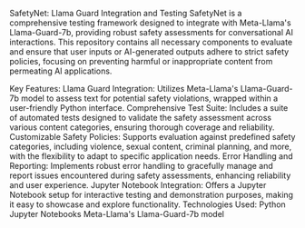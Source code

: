 SafetyNet: Llama Guard Integration and Testing
SafetyNet is a comprehensive testing framework designed to integrate with Meta-Llama's Llama-Guard-7b, providing robust safety assessments for conversational AI interactions. This repository contains all necessary components to evaluate and ensure that user inputs or AI-generated outputs adhere to strict safety policies, focusing on preventing harmful or inappropriate content from permeating AI applications.

Key Features:
Llama Guard Integration: Utilizes Meta-Llama's Llama-Guard-7b model to assess text for potential safety violations, wrapped within a user-friendly Python interface.
Comprehensive Test Suite: Includes a suite of automated tests designed to validate the safety assessment across various content categories, ensuring thorough coverage and reliability.
Customizable Safety Policies: Supports evaluation against predefined safety categories, including violence, sexual content, criminal planning, and more, with the flexibility to adapt to specific application needs.
Error Handling and Reporting: Implements robust error handling to gracefully manage and report issues encountered during safety assessments, enhancing reliability and user experience.
Jupyter Notebook Integration: Offers a Jupyter Notebook setup for interactive testing and demonstration purposes, making it easy to showcase and explore functionality.
Technologies Used:
Python
Jupyter Notebooks
Meta-Llama's Llama-Guard-7b model
